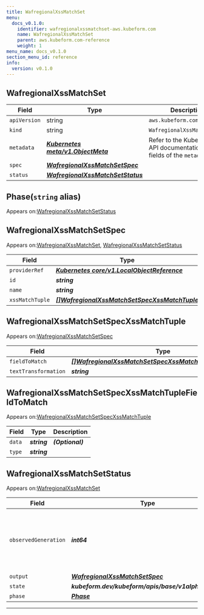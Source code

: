 ```yaml
---
title: WafregionalXssMatchSet
menu:
  docs_v0.1.0:
    identifier: wafregionalxssmatchset-aws.kubeform.com
    name: WafregionalXssMatchSet
    parent: aws.kubeform.com-reference
    weight: 1
menu_name: docs_v0.1.0
section_menu_id: reference
info:
  version: v0.1.0
---
```


## WafregionalXssMatchSet
| Field | Type | Description |
| ------ | ----- | ----------- |
| `apiVersion` | string | `aws.kubeform.com/v1alpha1` |
|    `kind` | string | `WafregionalXssMatchSet` |
| `metadata` | ***[Kubernetes meta/v1.ObjectMeta](https://kubernetes.io/docs/reference/generated/kubernetes-api/v1.13/#objectmeta-v1-meta)***|Refer to the Kubernetes API documentation for the fields of the `metadata` field.|
| `spec` | ***[WafregionalXssMatchSetSpec](#wafregionalxssmatchsetspec)***||
| `status` | ***[WafregionalXssMatchSetStatus](#wafregionalxssmatchsetstatus)***||
## Phase(`string` alias)

Appears on:[WafregionalXssMatchSetStatus](#wafregionalxssmatchsetstatus)

## WafregionalXssMatchSetSpec

Appears on:[WafregionalXssMatchSet](#wafregionalxssmatchset), [WafregionalXssMatchSetStatus](#wafregionalxssmatchsetstatus)

| Field | Type | Description |
| ------ | ----- | ----------- |
| `providerRef` | ***[Kubernetes core/v1.LocalObjectReference](https://kubernetes.io/docs/reference/generated/kubernetes-api/v1.13/#localobjectreference-v1-core)***||
| `id` | ***string***||
| `name` | ***string***||
| `xssMatchTuple` | ***[[]WafregionalXssMatchSetSpecXssMatchTuple](#wafregionalxssmatchsetspecxssmatchtuple)***| ***(Optional)*** |
## WafregionalXssMatchSetSpecXssMatchTuple

Appears on:[WafregionalXssMatchSetSpec](#wafregionalxssmatchsetspec)

| Field | Type | Description |
| ------ | ----- | ----------- |
| `fieldToMatch` | ***[[]WafregionalXssMatchSetSpecXssMatchTupleFieldToMatch](#wafregionalxssmatchsetspecxssmatchtuplefieldtomatch)***||
| `textTransformation` | ***string***||
## WafregionalXssMatchSetSpecXssMatchTupleFieldToMatch

Appears on:[WafregionalXssMatchSetSpecXssMatchTuple](#wafregionalxssmatchsetspecxssmatchtuple)

| Field | Type | Description |
| ------ | ----- | ----------- |
| `data` | ***string***| ***(Optional)*** |
| `type` | ***string***||
## WafregionalXssMatchSetStatus

Appears on:[WafregionalXssMatchSet](#wafregionalxssmatchset)

| Field | Type | Description |
| ------ | ----- | ----------- |
| `observedGeneration` | ***int64***| ***(Optional)*** Resource generation, which is updated on mutation by the API Server.|
| `output` | ***[WafregionalXssMatchSetSpec](#wafregionalxssmatchsetspec)***| ***(Optional)*** |
| `state` | ***kubeform.dev/kubeform/apis/base/v1alpha1.State***| ***(Optional)*** |
| `phase` | ***[Phase](#phase)***| ***(Optional)*** |
---
